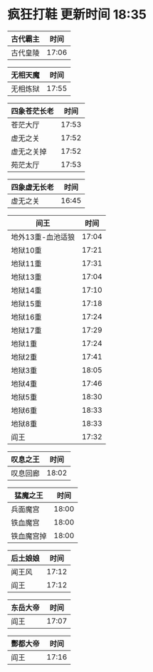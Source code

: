 # 疯狂打鞋 更新时间 18:35

| 古代霸主   | 时间    |
|--------|-------|
| 古代皇陵 | 17:06 |

| 无相天魔   | 时间    |
|--------|-------|
| 无相炼狱 | 17:55 |

| 四象苍茫长老   | 时间    |
|--------|-------|
| 苍茫大厅 | 17:53 |
| 虚无之关 | 17:52 |
| 虚无之关掉 | 17:52 |
| 苑茫太厅 | 17:53 |

| 四象虚无长老   | 时间    |
|--------|-------|
| 虚无之关 | 16:45 |

| 间王   | 时间    |
|--------|-------|
| 地外13重-血池适狼 | 17:04 |
| 地狱10重 | 17:21 |
| 地狱11重 | 17:31 |
| 地狱13重 | 17:04 |
| 地狱14重 | 17:10 |
| 地狱15重 | 17:18 |
| 地狱16重 | 17:24 |
| 地狱17重 | 17:29 |
| 地狱1重 | 17:24 |
| 地狱2重 | 17:41 |
| 地狱3重 | 18:05 |
| 地狱4重 | 17:46 |
| 地狱5重 | 18:30 |
| 地狱6重 | 18:33 |
| 地狱8重 | 18:33 |
| 阎王 | 17:32 |

| 叹息之王   | 时间    |
|--------|-------|
| 叹息回廊 | 18:02 |

| 猛魔之王   | 时间    |
|--------|-------|
| 兵面魔宫 | 18:00 |
| 铁血魔宫 | 18:00 |
| 铁血魔宫掉 | 18:00 |

| 后土娘娘   | 时间    |
|--------|-------|
| 闻王风 | 17:12 |
| 阎王 | 17:12 |

| 东岳大帝   | 时间    |
|--------|-------|
| 阎王 | 17:07 |

| 酆都大帝   | 时间    |
|--------|-------|
| 阎王 | 17:16 |